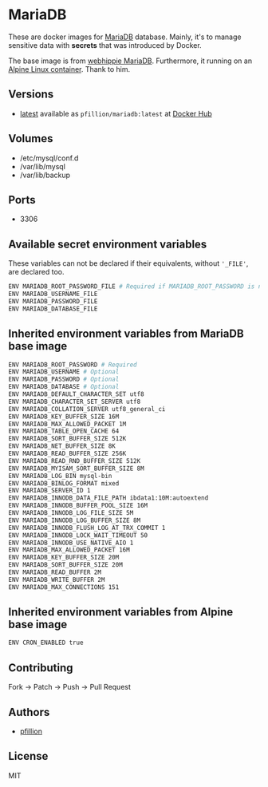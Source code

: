 # MariaDB

These are docker images for [MariaDB](https://mariadb.org) database. Mainly, it's to manage sensitive data with **secrets** that was introduced by Docker.

The base image is from [webhippie MariaDB](https://registry.hub.docker.com/u/webhippie/mariadb/). Furthermore, it running on an [Alpine Linux container](https://registry.hub.docker.com/u/webhippie/alpine/). Thank to him.

## Versions

* [latest](https://github.com/pfillion/mariadb/tree/master) available as ```pfillion/mariadb:latest``` at [Docker Hub](https://registry.hub.docker.com/u/pfillion/mariadb/)

## Volumes

* /etc/mysql/conf.d
* /var/lib/mysql
* /var/lib/backup

## Ports

* 3306

## Available secret environment variables

These variables can not be declared if their equivalents, without ```'_FILE'```, are declared too.

```bash
ENV MARIADB_ROOT_PASSWORD_FILE # Required if MARIADB_ROOT_PASSWORD is not defined
ENV MARIADB_USERNAME_FILE
ENV MARIADB_PASSWORD_FILE
ENV MARIADB_DATABASE_FILE
```

## Inherited environment variables from MariaDB base image

```bash
ENV MARIADB_ROOT_PASSWORD # Required
ENV MARIADB_USERNAME # Optional
ENV MARIADB_PASSWORD # Optional
ENV MARIADB_DATABASE # Optional
ENV MARIADB_DEFAULT_CHARACTER_SET utf8
ENV MARIADB_CHARACTER_SET_SERVER utf8
ENV MARIADB_COLLATION_SERVER utf8_general_ci
ENV MARIADB_KEY_BUFFER_SIZE 16M
ENV MARIADB_MAX_ALLOWED_PACKET 1M
ENV MARIADB_TABLE_OPEN_CACHE 64
ENV MARIADB_SORT_BUFFER_SIZE 512K
ENV MARIADB_NET_BUFFER_SIZE 8K
ENV MARIADB_READ_BUFFER_SIZE 256K
ENV MARIADB_READ_RND_BUFFER_SIZE 512K
ENV MARIADB_MYISAM_SORT_BUFFER_SIZE 8M
ENV MARIADB_LOG_BIN mysql-bin
ENV MARIADB_BINLOG_FORMAT mixed
ENV MARIADB_SERVER_ID 1
ENV MARIADB_INNODB_DATA_FILE_PATH ibdata1:10M:autoextend
ENV MARIADB_INNODB_BUFFER_POOL_SIZE 16M
ENV MARIADB_INNODB_LOG_FILE_SIZE 5M
ENV MARIADB_INNODB_LOG_BUFFER_SIZE 8M
ENV MARIADB_INNODB_FLUSH_LOG_AT_TRX_COMMIT 1
ENV MARIADB_INNODB_LOCK_WAIT_TIMEOUT 50
ENV MARIADB_INNODB_USE_NATIVE_AIO 1
ENV MARIADB_MAX_ALLOWED_PACKET 16M
ENV MARIADB_KEY_BUFFER_SIZE 20M
ENV MARIADB_SORT_BUFFER_SIZE 20M
ENV MARIADB_READ_BUFFER 2M
ENV MARIADB_WRITE_BUFFER 2M
ENV MARIADB_MAX_CONNECTIONS 151
```

## Inherited environment variables from Alpine base image

```bash
ENV CRON_ENABLED true
```

## Contributing

Fork -> Patch -> Push -> Pull Request

## Authors

* [pfillion](https://github.com/pfillion)

## License

MIT
